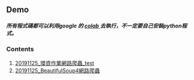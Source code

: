 ## Demo
##### 所有程式碼都可以利用google 的  <a href='https://colab.research.google.com/notebooks/welcome.ipynb#recent=true' target="_blank"> colab </a>去執行，不一定要自己安裝python程式。
### Contents
<ol>
    <li><a href='https://nbviewer.jupyter.org/github/MeiYiLiou9702/Demo/blob/master/20191125_%E7%92%B0%E8%B3%87%E4%BD%9C%E6%A5%AD%E7%B6%B2%E8%B7%AF%E7%88%AC%E8%9F%B2_test.ipynb' target="_blank">20191125_環資作業網路爬蟲_test</a></li>
    <li><a href='https://github.com/MeiYiLiou9702/Demo/blob/master/20191125_BeautifulSoup4%E7%B6%B2%E8%B7%AF%E7%88%AC%E8%9F%B2.ipynb' target="_blank">20191125_BeautifulSoup4網路爬蟲</a></li>
</ol>

